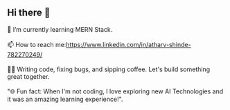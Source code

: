 ## Hi there 👋
🌱 I’m currently learning MERN Stack.
<br>
<br>
📫 How to reach me:https://www.linkedin.com/in/atharv-shinde-782270249/
<br>
<br>
👨‍💻 Writing code, fixing bugs, and sipping coffee. Let's build something great together.
<br>
<br>
"🌐 Fun fact: When I'm not coding, I love exploring new AI Technologies and it was an amazing learning experience!".
<!--
**atharvs007/atharvs007** is a ✨ _special_ ✨ repository because its `README.md` (this file) appears on your GitHub profile.

Here are some ideas to get you started:

- 🔭 I’m currently working on ...
- 🌱 I’m currently learning ...
- 👯 I’m looking to collaborate on ...
- 🤔 I’m looking for help with ...
- 💬 Ask me about ...
- 📫 How to reach me: ...
- 😄 Pronouns: ...
- ⚡ Fun fact: ...
I recently built a personal project using Next.js and Tailwind CSS
-->
